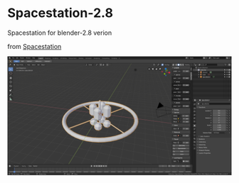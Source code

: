 # Spacestation-2.8
Spacestation for blender-2.8 verion

from [Spacestation](https://github.com/Rahix/spacestation)

![](https://github.com/BlenderCN/Spacestation-2.8/blob/master/spacestation.png)
